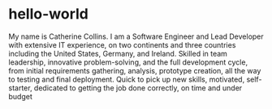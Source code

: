# hello-world
My name is Catherine Collins. I am a Software Engineer and Lead Developer with extensive IT experience, on two continents and three countries including the United States, Germany, and Ireland. Skilled in team leadership, innovative problem-solving, and the full development cycle, from initial requirements gathering, analysis, prototype creation, all the way to testing and final deployment. Quick to pick up new skills, motivated, self-starter, dedicated to getting the job done correctly, on time and under budget

